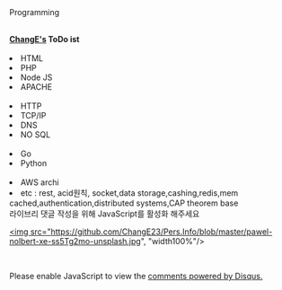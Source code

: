 

<head> Programming<!-- Global site tag (gtag.js) - Google Analytics -->
<script async src="https://www.googletagmanager.com/gtag/js?id=UA-171540791-1"></script>
<script>	
  window.dataLayer = window.dataLayer || [];
  function gtag(){dataLayer.push(arguments);}
  gtag('js', new Date());

  gtag('config', 'UA-171540791-1');
</script>

<br>	
<hl><strong><a href="https://github.com/ChangE23">ChangE's</a> <span style:"red">T</span><span style:"orange">o</spano><span style:"yellow">D</spano><span style:"green">o</spano> <span style:"blue"></spano><span style:"navy">i</spano><span style:"puple">s</spano>t</strong></hl>
<br>

<br>
<li>   HTML </li>
<li>   PHP </li>
<li>  Node JS </li>
<li>  APACHE </li>
<br>
<li>  HTTP </li>
<li>  TCP/IP </li>
<li>  DNS </li>
<li>  NO SQL</li>
<br>
<li>  Go</li>
<li>  Python</li>
<br>
<li>  AWS archi </li>

<li> etc : rest, acid원칙, socket,data storage,cashing,redis,mem cached,authentication,distributed systems,CAP theorem base 
<br>


<div id="lv-container" data-id="city" data-uid="MTAyMC81MDg1Ny8yNzMzOQ==">
	<script type="text/javascript">
   (function(d, s) {
       var j, e = d.getElementsByTagName(s)[0];

       if (typeof LivereTower === 'function') { return; }

       j = d.createElement(s);
       j.src = 'https://cdn-city.livere.com/js/embed.dist.js';
       j.async = true;

       e.parentNode.insertBefore(j, e);
   })(document, 'script');
	</script>
<noscript> 라이브리 댓글 작성을 위해 JavaScript를 활성화 해주세요</noscript>
<a href="https://github.com/ChangE23/Pers.Info/blob/master/pawel-nolbert-xe-ss5Tg2mo-unsplash.jpg"/>


<img src="https://github.com/ChangE23/Pers.Info/blob/master/pawel-nolbert-xe-ss5Tg2mo-unsplash.jpg", "width100%"/>

</div>

<br>
<p>
<div id="disqus_thread"></div>
<script>

/**
*  RECOMMENDED CONFIGURATION VARIABLES: EDIT AND UNCOMMENT THE SECTION BELOW TO INSERT DYNAMIC VALUES FROM YOUR PLATFORM OR CMS.
*  LEARN WHY DEFINING THESE VARIABLES IS IMPORTANT: https://disqus.com/admin/universalcode/#configuration-variables*/
/*
var disqus_config = function () {
this.page.url = PAGE_URL;  // Replace PAGE_URL with your page's canonical URL variable
this.page.identifier = PAGE_IDENTIFIER; // Replace PAGE_IDENTIFIER with your page's unique identifier variable
};
*/
(function() { // DON'T EDIT BELOW THIS LINE
var d = document, s = d.createElement('script');
s.src = 'https://https-change23-github-io-public.disqus.com/embed.js';
s.setAttribute('data-timestamp', +new Date());
(d.head || d.body).appendChild(s);
})();
</script>
<noscript>Please enable JavaScript to view the <a href="https://disqus.com/?ref_noscript">comments powered by Disqus.</a></noscript>
 </P>      
 <p>
	
<!--Start of Tawk.to Script-->
<script type="text/javascript">
var Tawk_API=Tawk_API||{}, Tawk_LoadStart=new Date();
(function(){
var s1=document.createElement("script"),s0=document.getElementsByTagName("script")[0];
s1.async=true;
s1.src='https://embed.tawk.to/5efdf55d4a7c6258179bc468/default';
s1.charset='UTF-8';
s1.setAttribute('crossorigin','*');
s0.parentNode.insertBefore(s1,s0);
})();
</script>

<!--End of Tawk.to Script-->
</p>
<p>

</P>	

